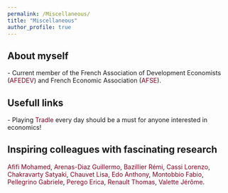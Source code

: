 ```yaml
---
permalink: /Miscellaneous/
title: "Miscellaneous"
author_profile: true
---
```


## About myself 

<p>
  - Current member of the French Association of Development Economists 
  (<a href="https://afedev.fr/" 
      style="color: #800020; text-decoration: none;" 
      target="_blank">AFEDEV</a>) 
  and French Economic Association 
  (<a href="https://www.afse.fr/" 
      style="color: #800020; text-decoration: none;" 
      target="_blank">AFSE</a>).
</p>

## Usefull links 

<p>
  - Playing 
  <a href="https://games.oec.world/en/tradle/" 
     style="color: #800020; text-decoration: none;" 
     target="_blank">Tradle</a> 
  every day should be a must for anyone interested in economics!
</p>


## Inspiring colleagues with fascinating research

<p>
  <a href="https://sites.google.com/view/mohamedafifi/home?authuser=0" 
     style="color: #800020; text-decoration: none;" 
     target="_blank">Afifi Mohamed</a>, 
  <a href="https://docenti.unicatt.it/ppd2/en/docenti/91099/guillermo-arenas-diaz/profilo" 
     style="color: #800020; text-decoration: none;" 
     target="_blank">Arenas-Diaz Guillermo</a>, 
  <a href="https://remibazillier.wordpress.com/" 
     style="color: #800020; text-decoration: none;" 
     target="_blank">Bazillier Rémi</a>, 
  <a href="https://lorenzocassi.wordpress.com/cv/" 
     style="color: #800020; text-decoration: none;" 
     target="_blank">Cassi Lorenzo</a>, 
  <a href="https://satyaki4.github.io/" 
     style="color: #800020; text-decoration: none;" 
     target="_blank">Chakravarty Satyaki</a>, 
  <a href="https://sites.google.com/site/lisachauvetdial/cv" 
     style="color: #800020; text-decoration: none;" 
     target="_blank">Chauvet Lisa</a>, 
  <a href="https://sites.google.com/site/anthonyedohome/" 
     style="color: #800020; text-decoration: none;" 
     target="_blank">Edo Anthony</a>, 
  <a href="https://sites.google.com/site/montobbiofabio/" 
     style="color: #800020; text-decoration: none;" 
     target="_blank">Montobbio Fabio</a>, 
  <a href="https://sites.google.com/view/gabrielepellegrino/home" 
     style="color: #800020; text-decoration: none;" 
     target="_blank">Pellegrino Gabriele</a>, 
  <a href="https://sites.google.com/site/ericaritaperego/research?authuser=0" 
     style="color: #800020; text-decoration: none;" 
     target="_blank">Perego Erica</a>, 
  <a href="https://www.thomas-renault.com/" 
     style="color: #800020; text-decoration: none;" 
     target="_blank">Renault Thomas</a>, 
  <a href="https://sites.google.com/view/valettejerome/home" 
     style="color: #800020; text-decoration: none;" 
     target="_blank">Valette Jérôme</a>.
</p>


